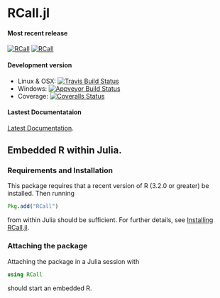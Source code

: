 # RCall.jl

#### Most recent release
[![RCall](http://pkg.julialang.org/badges/RCall_0.3.svg)](http://pkg.julialang.org/?pkg=RCall&ver=0.3)
[![RCall](http://pkg.julialang.org/badges/RCall_0.4.svg)](http://pkg.julialang.org/?pkg=RCall&ver=0.4)

#### Development version
* Linux & OSX: [![Travis Build Status](https://travis-ci.org/JuliaStats/RCall.jl.svg?branch=master)](https://travis-ci.org/JuliaStats/RCall.jl)
* Windows: [![Appveyor Build Status](https://ci.appveyor.com/api/projects/status/y3kxma63apcig150/branch/master?svg=true)](https://ci.appveyor.com/project/simonbyrne/rcall-jl)
* Coverage: [![Coveralls Status](https://coveralls.io/repos/JuliaStats/RCall.jl/badge.svg?branch=master&service=github)](https://coveralls.io/github/JuliaStats/RCall.jl?branch=master)

#### Lastest Documentataion

[Latest Documentation](http://juliastats.github.io/RCall.jl/).
 
## Embedded R within Julia.

### Requirements and Installation

This package requires that a recent version of R (3.2.0 or greater) be installed. Then running
```julia
Pkg.add("RCall")
```
from within Julia should be sufficient. For further details, see [Installing RCall.jl](http://juliastats.github.io/RCall.jl/installation/).

### Attaching the package
Attaching the package in a Julia session with
```julia
using RCall
```
should start an embedded R.

